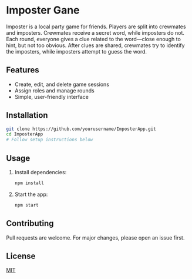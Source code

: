 # Imposter Gane

Imposter is a local party game for friends. Players are split into crewmates and imposters. Crewmates receive a secret word, while imposters do not. Each round, everyone gives a clue related to the word—close enough to hint, but not too obvious. After clues are shared, crewmates try to identify the imposters, while imposters attempt to guess the word.

## Features

- Create, edit, and delete game sessions
- Assign roles and manage rounds
- Simple, user-friendly interface

## Installation

```bash
git clone https://github.com/yourusername/ImposterApp.git
cd ImposterApp
# Follow setup instructions below
```

## Usage

1. Install dependencies:
    ```bash
    npm install
    ```
2. Start the app:
    ```bash
    npm start
    ```

## Contributing

Pull requests are welcome. For major changes, please open an issue first.

## License

[MIT](LICENSE)
